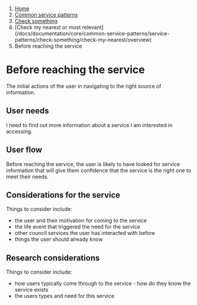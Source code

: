 1.  [Home](/docs/core/contents)
2.	[Common service patterns](/docs/documentation/core/common-service-patterns/overview)
3.  [Check something](docs/documentation/core/common-service-patterns/service-patterns/check-something/overview)
4.  [Check my nearest or most relevant] (/docs/documentation/core/common-service-patterns/service-patterns/check-something/check-my-nearest/overview)
5.  Before reaching the service

# Before reaching the service
The initial actions of the user in navigating to the right source of information.

## User needs

I need to find out more information about a service I am interested in accessing. 

## User flow

Before reaching the service, the user is likely to have looked for service information that will give them confidence that the service is the right one to meet their needs. 

## Considerations for the service

Things to consider include:

* the user and their motivation for coming to the service
* the life event that triggered the need for the service
* other council services the user has interacted with before
* things the user should already know

## Research considerations

Things to consider include:

* how users typically come through to the service - how do they know the service exists
* the users types and need for this service
